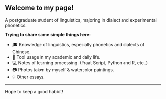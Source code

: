## Welcome to my page!

A postgraduate student of linguistics, majoring in dialect and experimental phonetics.

**Trying to share some simple things here:**

- 🎓 Knowledge of linguistics, especially phonetics and dialects of Chinese.
- 📱 Tool usage in my academic and daily life.
- 💻 Notes of learning processing. (Praat Script, Python and R, etc..)
- 📷 Photos taken by myself & watercolor paintings.
- 💡 Other essays.

---
Hope to keep a good habbit!

